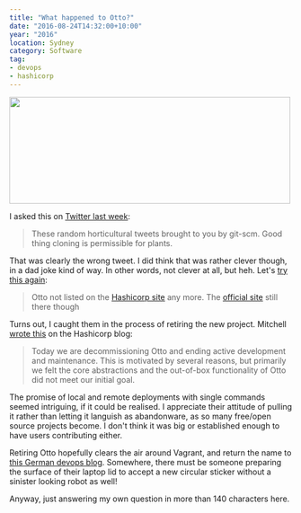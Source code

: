 ```yaml
---
title: "What happened to Otto?"
date: "2016-08-24T14:32:00+10:00"
year: "2016"
location: Sydney
category: Software
tag:
- devops
- hashicorp
---
```

<p><img src="https://rubenerd.com/files/2016/otto.png" srcset="https://rubenerd.com/files/2016/otto.png 1x, https://rubenerd.com/files/2016/otto@2x.png 2x" alt="" style="width:500px; height:190px;" /></p>

I asked this on [Twitter last week]\:

> These random horticultural tweets brought to you by git-scm. Good thing cloning is permissible for plants.

That was clearly the wrong tweet. I did think that was rather clever though, in a dad joke kind of way. In other words, not clever at all, but heh. Let's [try this again]:

> Otto not listed on the [Hashicorp site] any more. The [official site] still there though

Turns out, I caught them in the process of retiring the new project. Mitchell [wrote this] on the Hashicorp blog:

> Today we are decommissioning Otto and ending active development and maintenance. This is motivated by several reasons, but primarily we felt the core abstractions and the out-of-box functionality of Otto did not meet our initial goal.

The promise of local and remote deployments with single commands seemed intriguing, if it could be realised. I appreciate their attitude of pulling it rather than letting it languish as abandonware, as so many free/open source projects become. I don't think it was big or established enough to have users contributing either.

Retiring Otto hopefully clears the air around Vagrant, and return the name to [this German devops blog]. Somewhere, there must be someone preparing the surface of their laptop lid to accept a new circular sticker without a sinister looking robot as well!

Anyway, just answering my own question in more than 140 characters here.

[Twitter last week]: https://twitter.com/Rubenerd/status/762895279158812672
[try this again]: https://twitter.com/Rubenerd/status/765393470622093315
[Hashicorp site]: https://www.hashicorp.com/
[official site]: https://www.ottoproject.io/ "The Official Otto project site"
[wrote this]: https://www.hashicorp.com/blog/decommissioning-otto.html "Decommissioning Otto"
[this German devops blog]: https://dev.otto.de/

